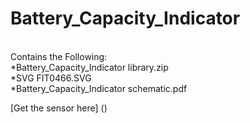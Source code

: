 # Battery_Capacity_Indicator
<br>
Contains the Following:<br>
  *Battery_Capacity_Indicator library.zip<br>
  *SVG FIT0466.SVG<br>
  *Battery_Capacity_Indicator schematic.pdf<br>
  
[Get the sensor here] ()

